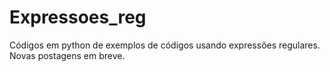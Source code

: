 # Expressoes_reg
Códigos em python de exemplos de códigos usando expressões regulares. Novas postagens em breve.
